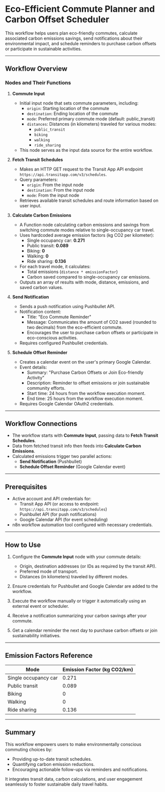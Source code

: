 # Eco-Efficient Commute Planner and Carbon Offset Scheduler

This workflow helps users plan eco-friendly commutes, calculate associated carbon emissions savings, send notifications about their environmental impact, and schedule reminders to purchase carbon offsets or participate in sustainable activities. 

---

## Workflow Overview

### Nodes and Their Functions

1. **Commute Input**
   - Initial input node that sets commute parameters, including:
     - `origin`: Starting location of the commute
     - `destination`: Ending location of the commute
     - `mode`: Preferred primary commute mode (default: public_transit)
     - `distances`: Distances (in kilometers) traveled for various modes:
       - `public_transit`
       - `biking`
       - `walking`
       - `ride_sharing`
   - This node serves as the input data source for the entire workflow.

2. **Fetch Transit Schedules**
   - Makes an HTTP GET request to the Transit App API endpoint `https://api.transitapp.com/v3/schedules`.
   - Query parameters:
     - `origin`: From the input node
     - `destination`: From the input node
     - `mode`: From the input node
   - Retrieves available transit schedules and route information based on user input.
   
3. **Calculate Carbon Emissions**
   - A Function node calculating carbon emissions and savings from switching commute modes relative to single-occupancy car travel.
   - Uses hardcoded average emission factors (kg CO2 per kilometer):
     - Single occupancy car: **0.271**
     - Public transit: **0.089**
     - Biking: **0**
     - Walking: **0**
     - Ride sharing: **0.136**
   - For each travel mode, it calculates:
     - Total emissions (`distance * emissionFactor`)
     - Carbon saved compared to single-occupancy car emissions.
   - Outputs an array of results with mode, distance, emissions, and saved carbon values.

4. **Send Notification**
   - Sends a push notification using Pushbullet API.
   - Notification content:
     - Title: "Eco Commute Reminder"
     - Message: Communicates the amount of CO2 saved (rounded to two decimals) from the eco-efficient commute.
     - Encourages the user to purchase carbon offsets or participate in eco-conscious activities.
   - Requires configured Pushbullet credentials.

5. **Schedule Offset Reminder**
   - Creates a calendar event on the user's primary Google Calendar.
   - Event details:
     - Summary: "Purchase Carbon Offsets or Join Eco-friendly Activity"
     - Description: Reminder to offset emissions or join sustainable community efforts.
     - Start time: 24 hours from the workflow execution moment.
     - End time: 25 hours from the workflow execution moment.
   - Requires Google Calendar OAuth2 credentials.

---

## Workflow Connections

- The workflow starts with **Commute Input**, passing data to **Fetch Transit Schedules**.
- Data from fetched transit info then feeds into **Calculate Carbon Emissions**.
- Calculated emissions trigger two parallel actions:
  - **Send Notification** (Pushbullet)
  - **Schedule Offset Reminder** (Google Calendar event)

---

## Prerequisites

- Active account and API credentials for:
  - Transit App API (or access to endpoint: `https://api.transitapp.com/v3/schedules`)
  - Pushbullet API (for push notifications)
  - Google Calendar API (for event scheduling)
- n8n workflow automation tool configured with necessary credentials.

---

## How to Use

1. Configure the **Commute Input** node with your commute details:
   - Origin, destination addresses (or IDs as required by the transit API).
   - Preferred mode of transport.
   - Distances (in kilometers) traveled by different modes.

2. Ensure credentials for Pushbullet and Google Calendar are added to the workflow.

3. Execute the workflow manually or trigger it automatically using an external event or scheduler.

4. Receive a notification summarizing your carbon savings after your commute.

5. Get a calendar reminder the next day to purchase carbon offsets or join sustainability initiatives.

---

## Emission Factors Reference

| Mode                   | Emission Factor (kg CO2/km) |
|------------------------|-----------------------------|
| Single occupancy car   | 0.271                       |
| Public transit        | 0.089                       |
| Biking                | 0                           |
| Walking               | 0                           |
| Ride sharing          | 0.136                       |

---

## Summary

This workflow empowers users to make environmentally conscious commuting choices by:

- Providing up-to-date transit schedules.
- Quantifying carbon emission reductions.
- Encouraging actionable follow-ups via reminders and notifications.

It integrates transit data, carbon calculations, and user engagement seamlessly to foster sustainable daily travel habits.